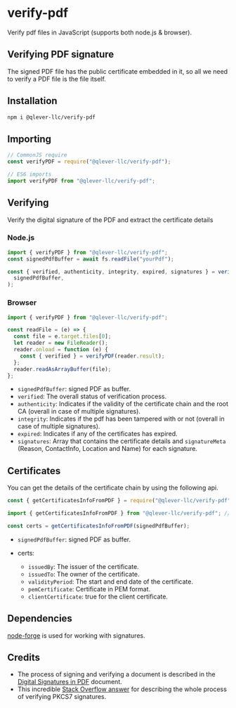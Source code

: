 # verify-pdf

Verify pdf files in JavaScript (supports both node.js & browser).

## Verifying PDF signature

The signed PDF file has the public certificate embedded in it, so all we need to
verify a PDF file is the file itself.

## Installation

```sh
npm i @qlever-llc/verify-pdf
```

## Importing

```typescript
// CommonJS require
const verifyPDF = require("@qlever-llc/verify-pdf");

// ES6 imports
import verifyPDF from "@qlever-llc/verify-pdf";
```

## Verifying

Verify the digital signature of the PDF and extract the certificate details

### Node.js

```typescript
import { verifyPDF } from "@qlever-llc/verify-pdf";
const signedPdfBuffer = await fs.readFile("yourPdf");

const { verified, authenticity, integrity, expired, signatures } = verifyPDF(
  signedPdfBuffer,
);
```

### Browser

```typescript
import { verifyPDF } from "@qlever-llc/verify-pdf";

const readFile = (e) => {
  const file = e.target.files[0];
  let reader = new FileReader();
  reader.onload = function (e) {
    const { verified } = verifyPDF(reader.result);
  };
  reader.readAsArrayBuffer(file);
};
```

- `signedPdfBuffer`: signed PDF as buffer.
- `verified`: The overall status of verification process.
- `authenticity`: Indicates if the validity of the certificate chain and the
  root CA (overall in case of multiple signatures).
- `integrity`: Indicates if the pdf has been tampered with or not (overall in
  case of multiple signatures).
- `expired`: Indicates if any of the certificates has expired.
- `signatures`: Array that contains the certificate details and `signatureMeta`
  (Reason, ContactInfo, Location and Name) for each signature.

## Certificates

You can get the details of the certificate chain by using the following api.

```typescript
const { getCertificatesInfoFromPDF } = require("@qlever-llc/verify-pdf"); // require

import { getCertificatesInfoFromPDF } from "@qlever-llc/verify-pdf"; // ES6
```

```typescript
const certs = getCertificatesInfoFromPDF(signedPdfBuffer);
```

- `signedPdfBuffer`: signed PDF as buffer.

- certs:

  - `issuedBy`: The issuer of the certificate.
  - `issuedTo`: The owner of the certificate.
  - `validityPeriod`: The start and end date of the certificate.
  - `pemCertificate`: Certificate in PEM format.
  - `clientCertificate`: true for the client certificate.

## Dependencies

[node-forge](https://github.com/digitalbazaar/forge) is used for working with
signatures.

## Credits

- The process of signing and verifying a document is described in the
  [Digital Signatures in PDF](https://www.adobe.com/devnet-docs/acrobatetk/tools/DigSigDC/Acrobat_DigitalSignatures_in_PDF.pdf)
  document.
- This incredible
  [Stack Overflow answer](https://stackoverflow.com/questions/15969733/verify-pkcs7-pem-signature-unpack-data-in-node-js/16148331#16148331)
  for describing the whole process of verifying PKCS7 signatures.
